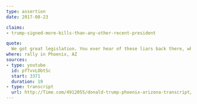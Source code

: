 ```yaml
---
type: assertion
date: 2017-08-23

claims:
- trump-signed-more-bills-than-any-other-recent-president

quote:
  We got great legislation. You ever hear of these liars back there, where they say, but Trump hasn't gotten -- I think we've gotten more in a short period of time, in this seven months, I think we've gotten more than anybody, including Harry Truman, who was number one, but they will tell you we've got none.
where: rally in Phoenix, AZ
sources:
- type: youtube
  id: pfTvvLObtSc
  start: 3371
  duration: 19
- type: transcript
  url: http://Time.com/4912055/donald-trump-phoenix-arizona-transcript/
---
```

